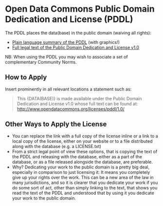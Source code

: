 # Open Data Commons Public Domain Dedication and License (PDDL)

The PDDL places the data(base) in the public domain (waiving all rights):
* [Plain language summary of the PDDL](https://opendatacommons.org/licenses/pddl/summary/) (with graphics!)
* [Full legal text of the Public Domain Dedication and License v1.0](https://opendatacommons.org/licenses/pddl/1.0/)

NB: When using the PDDL you may wish to associate a set of complementary Community Norms.

## How to Apply
Insert prominently in all relevant locations a statement such as:

> This {DATA(BASE)} is made available under the Public Domain Dedication and License v1.0 whose full text can be found at: http://www.opendatacommons.org/licenses/pddl/1.0/

## Other Ways to Apply the License
* You can replace the link with a full copy of the license inline or a link to a local copy of the license, either on your website or to a file distributed along with the database (e.g. a LICENSE.txt)
* From a strict legal point of view these options, that is copying the text of the PDDL and releasing with the database, either as a part of the database, or as a file released alongside the database, are preferable.
* Why? Dedicating your work to the public domain is a pretty big deal, especially in comparison to just licensing it: It means you completely give up your rights over the work. This can be a new area of the law in many jurisdictions, and so it is clearer that you dedicate your work if you do some sort of act, other than simply linking to the text, that shows you read the text of the PDDL and understood that by using it you dedicate your work to the public domain.

